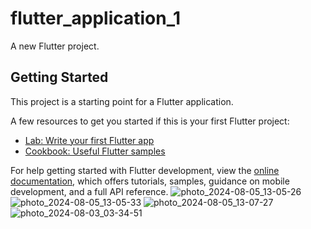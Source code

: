 # flutter_application_1

A new Flutter project.

## Getting Started

This project is a starting point for a Flutter application.

A few resources to get you started if this is your first Flutter project:

- [Lab: Write your first Flutter app](https://docs.flutter.dev/get-started/codelab)
- [Cookbook: Useful Flutter samples](https://docs.flutter.dev/cookbook)

For help getting started with Flutter development, view the
[online documentation](https://docs.flutter.dev/), which offers tutorials,
samples, guidance on mobile development, and a full API reference.
![photo_2024-08-05_13-05-26](https://github.com/user-attachments/assets/8fcb661b-ba00-4fba-beca-6bff4a6f5e5b)
![photo_2024-08-05_13-05-33](https://github.com/user-attachments/assets/684fe8a0-a8c9-43d7-ac76-48cc62b75883)
![photo_2024-08-05_13-07-27](https://github.com/user-attachments/assets/cd3e09f8-49ba-476e-b19f-9dbe83ffc7c9)
![photo_2024-08-03_03-34-51](https://github.com/user-attachments/assets/1090c17b-3987-4581-89c1-d7244f85a74b)
